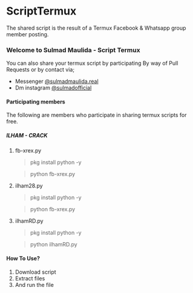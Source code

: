 # ScriptTermux
The shared script is the result of a Termux Facebook &amp; Whatsapp group member posting. 

### Welcome to Sulmad Maulida - Script Termux
You can also share your termux script by participating 
By way of Pull Requests or by contact via;
 - Messenger [@sulmadmaulida.real](https://facebook.com/sulmadmaulida.real/)
 - Dm instagram [@sulmadofficial](https://instagram.com/sulmadofficial)

#### Participating members
The following are members who participate in sharing termux scripts for free. 

##### ILHAM - CRACK
1. fb-xrex.py
   > pkg install python -y
   
   > python fb-xrex.py

2. ilham28.py
   > pkg install python -y
   
   > python fb-xrex.py

3. ilhamRD.py
   > pkg install python -y
   
   > python ilhamRD.py

#### How To Use? 
1. Download script
2. Extract files
2. And run the file 
